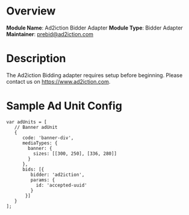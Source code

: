 # Overview

**Module Name**: Ad2iction Bidder Adapter
**Module Type**: Bidder Adapter
**Maintainer**: prebid@ad2iction.com

# Description

The Ad2iction Bidding adapter requires setup before beginning. Please contact us on https://www.ad2iction.com.

# Sample Ad Unit Config
```
var adUnits = [
   // Banner adUnit
   {
      code: 'banner-div',
      mediaTypes: {
        banner: {
          sizes: [[300, 250], [336, 280]]
        }
      },
      bids: [{
         bidder: 'ad2iction',
         params: {
           id: 'accepted-uuid'
         }
       }]
   }
];
```
